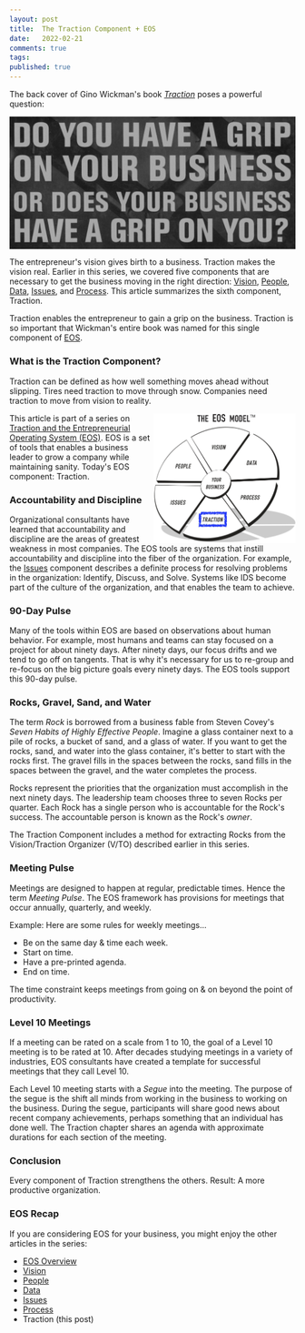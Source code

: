 ```yaml
---
layout: post
title:  The Traction Component + EOS
date:   2022-02-21
comments: true
tags: 
published: true
---
```


The back cover of Gino Wickman's book <a href="/blog/2021/02/15/traction-entrepreneurial-operating-system-eos/">_Traction_</a> poses a powerful question:

<img src="/images/EOS_traction_business_grip.jpg" align="center" width="600" padding="10" alt="Do you have a grip on your business or does your business have a grip on you? - Traction (Entrepreneur Operating System) by Gino Wickman" title="Do you have a grip on your business or does your business have a grip on you? - Traction (Entrepreneur Operating System) by Gino Wickman" />

The entrepreneur's vision gives birth to a business. Traction makes the vision real. Earlier in this series, we covered five components that are necessary to get the business moving in the right direction: [Vision](/blog/2021/03/08/vision-and-eos/), [People](/blog/2021/04/08/people-and-eos/), [Data](/blog/2022/02/04/data-plus-eos/), [Issues](/blog/2022/02/10/issues-plus-eos/), and [Process](/blog/2022/02/15/process-plus-eos/). This article summarizes the sixth component, Traction. 

Traction enables the entrepreneur to gain a grip on the business. Traction is so important that Wickman's entire book was named for this single component of [EOS](/blog/2021/02/15/traction-entrepreneurial-operating-system-eos/).

<!--more-->

### What is the Traction Component?

Traction can be defined as how well something moves ahead without slipping. Tires need traction to move through snow. Companies need traction to move from vision to reality.

<a href="/blog/2021/02/15/traction-entrepreneurial-operating-system-eos/"><img src="/images/EOS_Traction.jpg" align="right" width="250" padding="10" alt="Traction and the Entrepreneurial Operating System (EOS)" title="Traction and the Entrepreneurial Operating System (EOS)" /></a>

This article is part of a series on [Traction and the Entrepreneurial Operating System (EOS)](/blog/2021/02/15/traction-entrepreneurial-operating-system-eos/). EOS is a set of tools that enables a business leader to grow a company while maintaining sanity. Today's EOS component: Traction.

### Accountability and Discipline

Organizational consultants have learned that accountability and discipline are the areas of greatest weakness in most companies. The EOS tools are systems that instill accountability and discipline into the fiber of the organization. For example, the [Issues](/blog/2022/02/10/issues-plus-eos/) component describes a definite process for resolving problems in the organization: Identify, Discuss, and Solve. Systems like IDS become part of the culture of the organization, and that enables the team to achieve.

### 90-Day Pulse

Many of the tools within EOS are based on observations about human behavior. For example, most humans and teams can stay focused on a project for about ninety days. After ninety days, our focus drifts and we tend to go off on tangents. That is why it's necessary for us to re-group and re-focus on the big picture goals every ninety days. The EOS tools support this 90-day pulse.

### Rocks, Gravel, Sand, and Water

The term _Rock_ is borrowed from a business fable from Steven Covey's _Seven Habits of Highly Effective People_. Imagine a glass container next to a pile of rocks, a bucket of sand, and a glass of water. If you want to get the rocks, sand, and water into the glass container, it's better to start with the rocks first. The gravel fills in the spaces between the rocks, sand fills in the spaces between the gravel, and the water completes the process.

Rocks represent the priorities that the organization must accomplish in the next ninety days. The leadership team chooses three to seven Rocks per quarter. Each Rock has a single person who is accountable for the Rock's success. The accountable person is known as the Rock's _owner_.

The Traction Component includes a method for extracting Rocks from the Vision/Traction Organizer (V/TO) described earlier in this series.

### Meeting Pulse

Meetings are designed to happen at regular, predictable times. Hence the term _Meeting Pulse_. The EOS framework has provisions for meetings that occur annually, quarterly, and weekly. 

Example: Here are some rules for weekly meetings...

* Be on the same day & time each week.
* Start on time.
* Have a pre-printed agenda.
* End on time.

The time constraint keeps meetings from going on & on beyond the point of productivity. 

### Level 10 Meetings

If a meeting can be rated on a scale from 1 to 10, the goal of a Level 10 meeting is to be rated at 10. After decades studying meetings in a variety of industries, EOS consultants have created a template for successful meetings that they call Level 10.

Each Level 10 meeting starts with a _Segue_ into the meeting. The purpose of the segue is the shift all minds from working in the business to working on the business. During the segue, participants will share good news about recent company achievements, perhaps something that an individual has done well. The Traction chapter shares an agenda with approximate durations for each section of the meeting.

### Conclusion

Every component of Traction strengthens the others. Result: A more productive organization.

### EOS Recap

If you are considering EOS for your business, you might enjoy the other articles in the series:

* [EOS Overview](/blog/2021/02/15/traction-entrepreneurial-operating-system-eos/)
* [Vision](/blog/2021/03/08/vision-and-eos/)
* [People](/blog/2021/04/08/people-and-eos/)
* [Data](/blog/2022/02/04/data-plus-eos/) 
* [Issues](/blog/2022/02/10/issues-plus-eos/)
* [Process](/blog/2022/02/15/process-plus-eos/)
* Traction (this post)


